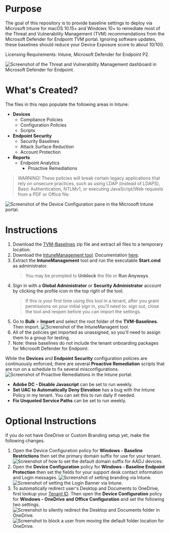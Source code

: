 # Purpose
The goal of this repository is to provide baseline settings to deploy via Microsoft Intune for macOS 10.15+ and Windows 10+ to remediate most of the Threat and Vulnerability Management (TVM) recommendations from the Microsoft Defender for Endpoint TVM portal. Ignoring software updates, these baselines should reduce your Device Exposure score to about 10/100.

Licensing Requirements: Intune, Microsoft Defender for Endpoint P2.

![Screenshot of the Threat and Vulnerability Management dashboard in Microsoft Defender for Endpoint.](https://github.com/microsoft/dchemistruck/blob/main/Images/TVM-Dashboard.png)

# What's Created?
The files in this repo populate the following areas in Intune:

 - **Devices**
	 - Compliance Policies
	 - Configuration Policies
	 - Scripts
 - **Endpoint Security**
	 - Security Baselines
	 - Attack Surface Reduction
	 - Account Protection
 - **Reports**
	 - Endpoint Analytics
		 - Proactive Remediations
> WARNING! These policies will break certain legacy applications that rely on unsecure practices, such as using LDAP (instead of LDAPS), Basic Authentication, NTLMv1, or executing JavaScript/Web requests from a PDF or Office file.

![Screenshot of the Device Configuration pane in the Microsoft Intune portal.](https://github.com/microsoft/dchemistruck/blob/main/Images/TVM-Configurations.png)
# Instructions
1. Download the [TVM-Baselines](https://github.com/microsoft/dchemistruck/blob/main/Intune-MDE-TVM-Baselines/TVM-Baselines.zip) zip file and extract all files to a temporary location.
2. Download the [IntuneManagement tool](https://github.com/Micke-K/IntuneManagement/archive/refs/heads/master.zip). Documentation [here](https://github.com/Micke-K/IntuneManagement).
3. Extract the **IntuneManagement** tool and run the executable **Start.cmd** as administrator. 
    > You may be prompted to **Unblock** the file or **Run Anyways**.
4. Sign in with a **Global Administrator** or **Security Administrator** account by clicking the profile icon in the top right of the tool.
	 >If this is your first time using this tool in a tenant, after you grant permissions on your initial sign in, you'll need to:  sign out, close the tool and reopen before you can import the settings.
5. Go to **Bulk** > **Import** and select the root folder of the **TVM-Baselines**. Then import.
![Screenshot of the IntuneManagent tool.](https://github.com/microsoft/dchemistruck/blob/main/Images/TVM-IntuneManagementTool.png)
6. All of the policies get imported as unassigned, so you'll need to assign them to a group for testing.
7. Note: these baselines do not include the tenant onboarding packages for Microsoft Defender for Endpoint.

While the **Devices** and **Endpoint Security** configuration policies are continuously enforced, there are several **Proactive Remediation** scripts that are run on a schedule to fix several misconfigurations.
![Screenshot of Proactive Remediations in the Intune portal.](https://github.com/microsoft/dchemistruck/blob/main/Images/TVM-ProactiveRemediations.png)
- **Adobe DC - Disable Javascript** can be set to run weekly.
- **Set UAC to Automatically Deny Elevation** has a bug with the Intune Policy in my tenant. You can set this to run daily if needed.
- **Fix Unquoted Service Paths** can be set to run weekly.

# Optional Instructions
If you do not have OneDrive or Custom Branding setup yet, make the following changes.

 1. Open the Device Configuration policy for **Windows - Baseline Restrictions** then set the primary domain suffix for use for your tenant.
![Screenshot of how to set the default domain suffix for AADJ devices.](https://github.com/microsoft/dchemistruck/blob/main/Images/TVM-TenantDomain.png)
2. Open the **Device Configuration** policy for **Windows - Baseline Endpoint Protection** then set the fields for your support desk contact information and Login messages.
![Screenshot of setting branding via Intune.](https://github.com/microsoft/dchemistruck/blob/main/Images/TVM-Epp-Branding.png)
![Screenshot of setting the Login Banner via Intune.](https://github.com/microsoft/dchemistruck/blob/main/Images/TVM-Epp-Login.png)
3. To automatically redirect user's Desktop and Documents to OneDrive, first lookup your [Tenant ID](https://portal.azure.com/#blade/Microsoft_AAD_IAM/ActiveDirectoryMenuBlade/Properties). Then open the **Device Configuration** policy for **Windows - OneDrive and Office Configuration** and set the following two settings.
![Screenshot to silently redirect the Desktop and Documents folder in OneDrive.](https://github.com/microsoft/dchemistruck/blob/main/Images/TVM-OneDrive.png)
![Screenshot to block a user from moving the default folder location for OneDrive.](https://github.com/microsoft/dchemistruck/blob/main/Images/TVM-OneDrive2.png)
